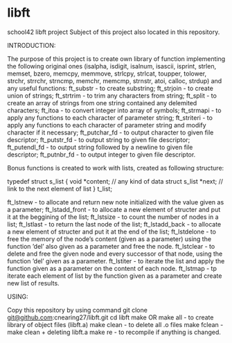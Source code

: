 # libft
school42 libft project
Subject of this project also located in this repository.

INTRODUCTION:

The purpose of this project is to create own library of function implementing the following original ones (isalpha, isdigit, isalnum, isascii,
isprint, strlen, memset, bzero, memcpy, memmove, strlcpy, strlcat, toupper, tolower, strchr, strrchr, strncmp, memchr, memcmp, strnstr, atoi,
calloc, strdup) and any useful functions:
ft_substr - to create substring;
ft_strjoin - to create union of strings;
ft_strtrim - to trim any characters from string;
ft_split - to create an array of strings from one string contained any delemited characters;
ft_itoa - to convert integer into array of symbols;
ft_strmapi - to apply any functions to each character of parameter string;
ft_striteri - to apply any functions to each character of parameter string and modify character if it necessary;
ft_putchar_fd - to output character to given file descriptor;
ft_putstr_fd - to output string to given file descriptor;
ft_putendl_fd - to output string followed by a newline to given file descriptor;
ft_putnbr_fd - to output integer to given file descriptor.

Bonus functions is created to work with lists, created as following structure:

typedef struct s_list
{
  void *content;        // any kind of data
  struct s_list *next;  // link to the next element of list
}   t_list;

ft_lstnew - to allocate and return new note initialized with the value given as a parameter; 
ft_lstadd_front - to allocate a new element of structer and put it at the beggining of the list;
ft_lstsize - to count the number of nodes in a list;
ft_lstlast - to return the last node of the list;
ft_lstadd_back - to allocate a new element of structer and put it at the end of the list;
ft_lstdelone - to free the memory of the node’s content (given as a parameter) using the function ’del’ also given
as a parameter and free the node.
ft_lstclear - to delete and free the given node and every successor of that node, using the function ’del’ given
as a parameter.
ft_lstiter - to iterate the list and apply the function given as a parameter on the content of each node.
ft_lstmap - tp iterate each element of list by the function given as a parameter and create new list of results.

USING:

Copy this repository by using command git clone git@github.com:cnearing27/libft.git
cd libft
make OR make all - to create library of object files (libft.a)
make clean - to delete all .o files
make fclean - make clean + deleting libft.a
make re - to recompile if anything is changed.
